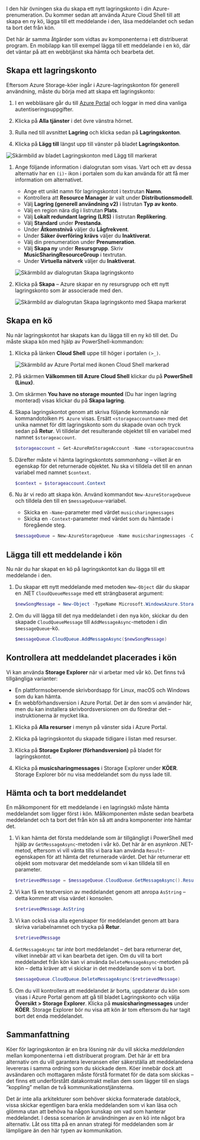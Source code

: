I den här övningen ska du skapa ett nytt lagringskonto i din Azure-prenumeration. Du kommer sedan att använda Azure Cloud Shell till att skapa en ny kö, lägga till ett meddelande i den, läsa meddelandet och sedan ta bort det från kön.

Det här är samma åtgärder som vidtas av komponenterna i ett distribuerat program. En mobilapp kan till exempel lägga till ett meddelande i en kö, där det väntar på att en webbtjänst ska hämta och bearbeta det.

## <a name="create-a-storage-account"></a>Skapa ett lagringskonto
<!---TODO: Update for sandbox.--->

Eftersom Azure Storage-köer ingår i Azure-lagringskonton för generell användning, måste du börja med att skapa ett lagringskonto:

1. I en webbläsare går du till [Azure Portal](https://portal.azure.com?azure-portal=true) och loggar in med dina vanliga autentiseringsuppgifter.

1. Klicka på **Alla tjänster** i det övre vänstra hörnet.

1. Rulla ned till avsnittet **Lagring** och klicka sedan på **Lagringskonton**.

1. Klicka på **Lägg till** längst upp till vänster på bladet **Lagringskonton**.

  ![Skärmbild av bladet Lagringskonton med Lägg till markerat](../media-draft/4-create-a-storage-account-1.png)

1. Ange följande information i dialogrutan som visas. Vart och ett av dessa alternativ har en `(i)`- ikon i portalen som du kan använda för att få mer information om alternativet.

    - Ange ett unikt namn för lagringskontot i textrutan **Namn**.
    - Kontrollera att **Resource Manager** är valt under **Distributionsmodell**.
    - Välj **Lagring (generell användning v2)** i listrutan **Typ av konto**.
    - Välj en region nära dig i listrutan **Plats**.
    - Välj **Lokalt redundant lagring (LRS)** i listrutan **Replikering**.
    - Välj **Standard** under **Prestanda**.
    - Under **Åtkomstnivå** väljer du **Lågfrekvent**.
    - Under **Säker överföring krävs** väljer du **Inaktiverat**.
    - Välj din prenumeration under **Prenumeration**.
    - Välj **Skapa ny** under **Resursgrupp**. Skriv **MusicSharingResourceGroup** i textrutan.
    - Under **Virtuella nätverk** väljer du **Inaktiverat**. 

    ![Skärmbild av dialogrutan Skapa lagringskonto](../media-draft/4-create-a-storage-account-2.png)

1. Klicka på **Skapa** – Azure skapar en ny resursgrupp och ett nytt lagringskonto som är associerade med den.

    ![Skärmbild av dialogrutan Skapa lagringskonto med Skapa markerat](../media-draft/4-create-a-storage-account-3.png)

## <a name="create-a-queue"></a>Skapa en kö

Nu när lagringskontot har skapats kan du lägga till en ny kö till det. Du måste skapa kön med hjälp av PowerShell-kommandon:

1. Klicka på länken **Cloud Shell** uppe till höger i portalen `(>_)`.

    ![Skärmbild av Azure Portal med ikonen Cloud Shell markerad](../media-draft/4-create-a-storage-queue-1.png)

1. På skärmen **Välkommen till Azure Cloud Shell** klickar du på **PowerShell (Linux)**.

1. Om skärmen **You have no storage mounted** (Du har ingen lagring monterad) visas klickar du på **Skapa lagring**.

1. Skapa lagringskontot genom att skriva följande kommando när kommandotolken `PS Azure` visas. Ersätt `<storageaccountname>` med det unika namnet för ditt lagringskonto som du skapade ovan och tryck sedan på **Retur**. Vi tilldelar det resulterande objektet till en variabel med namnet `$storageaccount`.

    ```powershell
    $storageaccount = Get-AzureRmStorageAccount -Name <storageaccountname> -ResourceGroup  MusicSharingResourceGroup
    ```

1. Därefter måste vi hämta lagringskontots _sammanhang_ – vilket är en egenskap för det returnerade objektet. Nu ska vi tilldela det till en annan variabel med namnet `$context`.

    ```powershell
    $context = $storageaccount.Context
    ```

1. Nu är vi redo att skapa kön. Använd kommandot `New-AzureStorageQueue` och tilldela den till en `$messageQueue`-variabel.
    - Skicka en `-Name`-parameter med värdet `musicsharingmessages`
    - Skicka en `-Context`-parameter med värdet som du hämtade i föregående steg.

    ```powershell
    $messageQueue = New-AzureStorageQueue -Name musicsharingmessages -Context $context
    ```

## <a name="add-a-message-to-the-queue"></a>Lägga till ett meddelande i kön

Nu när du har skapat en kö på lagringskontot kan du lägga till ett meddelande i den.

1. Du skapar ett nytt meddelande med metoden `New-Object` där du skapar en .NET `CloudQueueMessage` med ett strängbaserat argument:

    ```powershell
    $newSongMessage = New-Object -TypeName Microsoft.WindowsAzure.Storage.Queue.CloudQueueMessage -ArgumentList "A new song has been added."
    ```

1. Om du vill lägga till det nya meddelandet i den nya kön, skickar du den skapade `CloudQueueMessage` till `AddMessageAsync`-metoden i din `$messageQueue`-kö.

    ```powershell
    $messageQueue.CloudQueue.AddMessageAsync($newSongMessage)
    ```

## <a name="verify-the-message-was-queued"></a>Kontrollera att meddelandet placerades i kön

Vi kan använda **Storage Explorer** när vi arbetar med vår kö. Det finns två tillgängliga varianter:

- En plattformsoberoende skrivbordsapp för Linux, macOS och Windows som du kan hämta.
- En webbförhandsversion i Azure Portal. Det är den som vi använder här, men du kan installera skrivbordsversionen om du föredrar det – instruktionerna är mycket lika.

1. Klicka på **Alla resurser** i menyn på vänster sida i Azure Portal.

1. Klicka på lagringskontot du skapade tidigare i listan med resurser.

1. Klicka på **Storage Explorer (förhandsversion)** på bladet för lagringskontot.

1. Klicka på **musicsharingmessages** i Storage Explorer under **KÖER**. Storage Explorer bör nu visa meddelandet som du nyss lade till.

## <a name="retrieve-and-remove-the-message"></a>Hämta och ta bort meddelandet

En målkomponent för ett meddelande i en lagringskö måste hämta meddelandet som ligger först i kön. Målkomponenten måste sedan bearbeta meddelandet och ta bort det från kön så att andra komponenter inte hämtar det.

1. Vi kan hämta det första meddelande som är tillgängligt i PowerShell med hjälp av `GetMessageAsync`-metoden i vår kö. Det här är en asynkron .NET-metod, eftersom vi vill vänta tills vi bara kan använda `Result`-egenskapen för att hämta det returnerade värdet. Det här returnerar ett objekt som motsvarar det meddelande som vi kan tilldela till en parameter.

    ```powershell
    $retrievedMessage = $messageQueue.CloudQueue.GetMessageAsync().Result
    ```

1. Vi kan få en textversion av meddelandet genom att anropa `AsString` – detta kommer att visa värdet i konsolen.

    ```powershell
    $retrievedMessage.AsString
    ```

1. Vi kan också visa alla egenskaper för meddelandet genom att bara skriva variabelnamnet och trycka på **Retur**.

    ```powershell
    $retrievedMessage
    ```

1. `GetMessageAsync` tar *inte* bort meddelandet – det bara returnerar det, vilket innebär att vi kan bearbeta det igen. Om du vill ta bort meddelandet från kön kan vi använda `DeleteMessageAsync`-metoden på kön – detta kräver att vi skickar in det meddelande som vi ta bort.

    ```powershell
    $messageQueue.CloudQueue.DeleteMessageAsync($retrievedMessage)
    ```

1. Om du vill kontrollera att meddelandet är borta, uppdaterar du kön som visas i Azure Portal genom att gå till bladet Lagringskonto och välja **Översikt > Storage Explorer**. Klicka på **musicsharingmessages** under **KÖER**. Storage Explorer bör nu visa att kön är tom eftersom du har tagit bort det enda meddelandet.


## <a name="summary"></a>Sammanfattning
Köer för lagringskonton är en bra lösning när du vill skicka _meddelanden_ mellan komponenterna i ett distribuerat program. Det här är ett bra alternativ om du vill garantera leveransen eller säkerställa att meddelandena levereras i samma ordning som du skickade dem. Köer innebär dock att avsändaren och mottagaren måste förstå formatet för de data som skickas – det finns ett underförstått datakontrakt mellan dem som lägger till en slags ”koppling” mellan de två kommunikationstjänsterna.

Det är inte alla arkitekturer som behöver skicka formaterade datablock, vissa skickar egentligen bara enkla meddelanden som vi kan läsa och glömma utan att behöva ha någon kunskap om vad som hanterar meddelandet. I dessa scenarion är användningen av en kö inte något bra alternativ. Låt oss titta på en annan strategi för meddelanden som är lämpligare än den här typen av kommunikation.